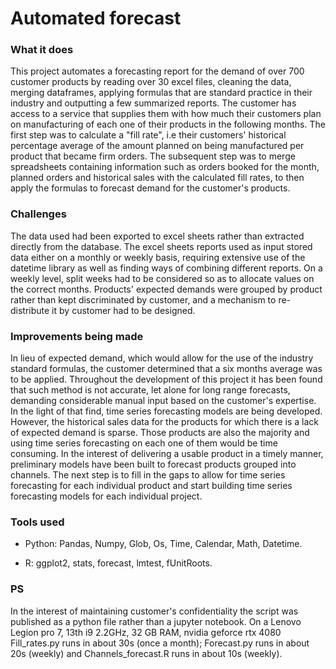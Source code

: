 # Automated forecast

### What it does

This project automates a forecasting report for the demand of over 700 customer products by reading over 30 excel files, cleaning the data, merging dataframes, applying formulas that are standard practice in their industry and outputting a few summarized reports. The customer has access to a service that supplies them with how much their customers plan on manufacturing of each one of their products in the following months. The first step was to calculate a "fill rate", i.e their customers' historical percentage average of the amount planned on being manufactured per product that became firm orders. The subsequent step was to merge spreadsheets containing information such as orders booked for the month, planned orders and historical sales with the calculated fill rates, to then apply the formulas to forecast demand for the customer's products.

### Challenges

The data used had been exported to excel sheets rather than extracted directly from the database. The excel sheets reports used as input stored data either on a monthly or weekly basis, requiring extensive use of the datetime library as well as finding ways of combining different reports. On a weekly level, split weeks had to be considered so as to allocate values on the correct months. Products' expected demands were grouped by product rather than kept discriminated by customer, and a mechanism to re-distribute it by customer had to be designed.

### Improvements being made

In lieu of expected demand, which would allow for the use of the industry standard formulas, the customer determined that a six months average was to be applied. Throughout the development of this project it has been found that such method is not accurate, let alone for long range forecasts, demanding considerable manual input based on the customer's expertise. In the light of that find, time series forecasting models are being developed. However, the historical sales data for the products for which there is a lack of expected demand is sparse. Those products are also the majority and using time series forecasting on each one of them would be time consuming. In the interest of delivering a usable product in a timely manner, preliminary models have been built to forecast products grouped into channels. The next step is to fill in the gaps to allow for time series forecasting for each individual product and start building time series forecasting models for each individual project.

### Tools used

- Python: Pandas, Numpy, Glob, Os, Time, Calendar, Math, Datetime.

- R: ggplot2, stats, forecast, lmtest, fUnitRoots.

### PS

In the interest of maintaining customer's confidentiality the script was published as a python file rather than a jupyter notebook. On a Lenovo Legion pro 7, 13th i9 2.2GHz, 32 GB RAM, nvidia geforce rtx 4080 Fill_rates.py runs in about 30s (once a month); Forecast.py runs in about 20s (weekly) and Channels_forecast.R runs in about 10s (weekly).

